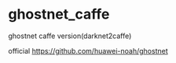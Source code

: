# ghostnet_caffe
ghostnet caffe version(darknet2caffe)

official https://github.com/huawei-noah/ghostnet
